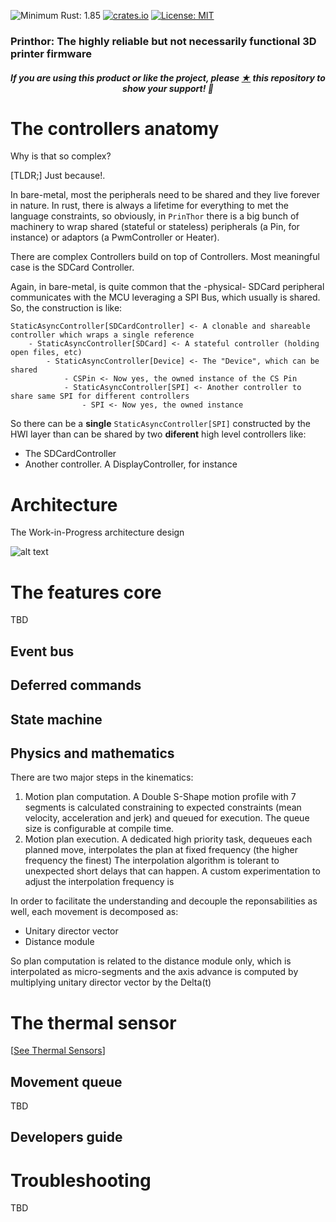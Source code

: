 ![Minimum Rust: 1.85](https://img.shields.io/badge/Minimum%20Rust%20Version-1.85-green.svg)
[![crates.io](https://img.shields.io/crates/v/prinThor.svg)](https://crates.io/crates/prinThor)
[![License: MIT](https://img.shields.io/badge/License-MIT-yellow.svg)](https://opensource.org/licenses/MIT)

<h3>Printhor: The highly reliable but not necessarily functional 3D printer firmware</h3>

<h5><p align="center"><i>If you are using this product or like the project, please <a href="https://github.com/cbruiz/printhor/stargazers">★</a> this repository to show your support! 🤩</i></p></h5>

# The controllers anatomy
Why is that so complex?

\[TLDR;\] Just because!.

In bare-metal, most the peripherals need to be shared and they live forever in nature.
In rust, there is always a lifetime for everything to met the language constraints, so obviously,
in `PrinThor` there is a big bunch of machinery to wrap shared (stateful or stateless) peripherals (a Pin, for instance) or adaptors (a PwmController or Heater).

There are complex Controllers build on top of Controllers. Most meaningful case is the SDCard Controller.

Again, in bare-metal, is quite common that the -physical- SDCard peripheral communicates with the MCU leveraging a SPI Bus, which usually is shared.
So, the construction is like:

```text
StaticAsyncController[SDCardController] <- A clonable and shareable controller which wraps a single reference
    - StaticAsyncController[SDCard] <- A stateful controller (holding open files, etc) 
        - StaticAsyncController[Device] <- The "Device", which can be shared
            - CSPin <- Now yes, the owned instance of the CS Pin
            - StaticAsyncController[SPI] <- Another controller to share same SPI for different controllers
                - SPI <- Now yes, the owned instance

```

So there can be a **single**  `StaticAsyncController[SPI]` constructed by the HWI layer than can be shared by two **diferent** high level controllers like:

* The SDCardController
* Another controller. A DisplayController, for instance

# Architecture

The Work-in-Progress architecture design

![alt text](../design/printhor_motion_high_level_architecture.png "High Level Architecture (motion only as of now)")

# The features core

TBD

## Event bus

## Deferred commands

## State machine


## Physics and mathematics

There are two major steps in the kinematics:
1. Motion plan computation. A Double S-Shape motion profile with 7 segments is calculated constraining to expected constraints (mean velocity, acceleration and jerk) and queued for execution. The queue size is configurable at compile time.
2. Motion plan execution. A dedicated high priority task, dequeues each planned move, interpolates the plan at fixed frequency (the higher frequency the finest)
The interpolation algorithm is tolerant to unexpected short delays that can happen. A custom experimentation to adjust the interpolation frequency is 

In order to facilitate the understanding and decouple the reponsabilities as well, each movement is decomposed as:
* Unitary director vector
* Distance module

So plan computation is related to the distance module only, which is interpolated as micro-segments and the axis advance is 
computed by multiplying unitary director vector by the Delta(t) 

# The thermal sensor

[[See Thermal Sensors](thermal_sensors.md)]


## Movement queue

TBD

## Developers guide

# Troubleshooting
TBD